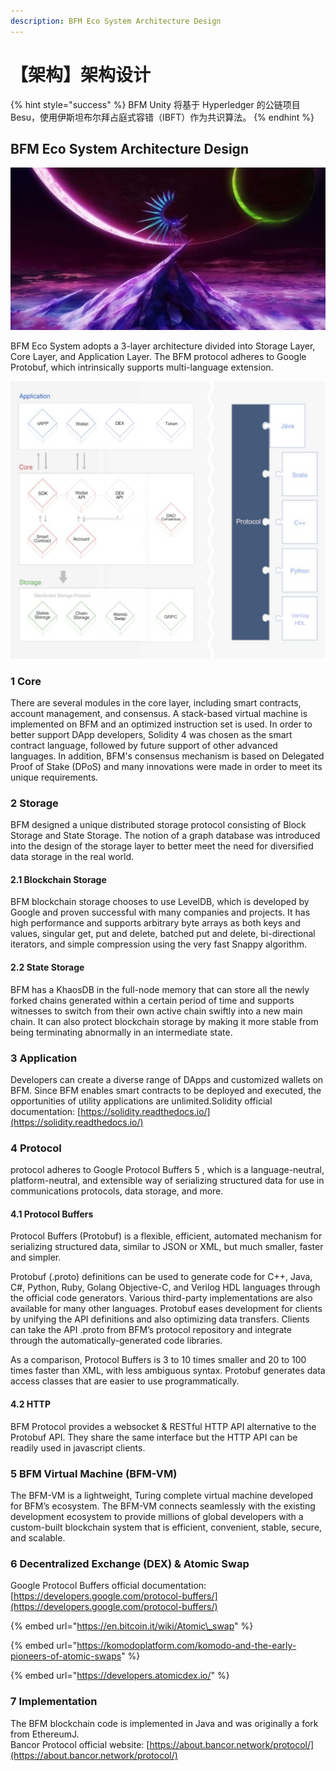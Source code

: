 ```yaml
---
description: BFM Eco System Architecture Design
---
```


# 【架构】架构设计

{% hint style="success" %}
BFM Unity 将基于 Hyperledger 的公链项目 Besu，使用伊斯坦布尔拜占庭式容错（IBFT）作为共识算法。
{% endhint %}

## BFM Eco System Architecture Design

![](.gitbook/assets/u-929135687-1423845009-and-fm-26-and-gp-0.jpg)

BFM Eco System adopts a 3-layer architecture divided into Storage Layer, Core Layer, and Application Layer. The BFM protocol adheres to Google Protobuf, which intrinsically supports multi-language extension.

![](.gitbook/assets/ping-mu-kuai-zhao-20200325-shang-wu-7.14.14.png)

### 1 Core

There are several modules in the core layer, including smart contracts, account management, and consensus. A stack-based virtual machine is implemented on BFM and an optimized instruction set is used. In order to better support DApp developers, Solidity 4 was chosen as the smart contract language, followed by future support of other advanced languages. In addition, BFM's consensus mechanism is based on Delegated Proof of Stake \(DPoS\) and many innovations were made in order to meet its unique requirements.

### 2 Storage

BFM designed a unique distributed storage protocol consisting of Block Storage and State Storage. The notion of a graph database was introduced into the design of the storage layer to better meet the need for diversified data storage in the real world.

#### 2.1 Blockchain Storage

BFM blockchain storage chooses to use LevelDB, which is developed by Google and proven successful with many companies and projects. It has high performance and supports arbitrary byte arrays as both keys and values, singular get, put and delete, batched put and delete, bi-directional iterators, and simple compression using the very fast Snappy algorithm.

#### 2.2 State Storage

BFM has a KhaosDB in the full-node memory that can store all the newly forked chains generated within a certain period of time and supports witnesses to switch from their own active chain swiftly into a new main chain. It can also protect blockchain storage by making it more stable from being terminating abnormally in an intermediate state.

### 3 Application

Developers can create a diverse range of DApps and customized wallets on BFM. Since BFM enables smart contracts to be deployed and executed, the opportunities of utility applications are unlimited.Solidity official documentation: [https://solidity.readthedocs.io/](https://solidity.readthedocs.io/)

### 4 Protocol

 protocol adheres to Google Protocol Buffers 5 , which is a language-neutral, platform-neutral, and extensible way of serializing structured data for use in communications protocols, data storage, and more.

#### 4.1 Protocol Buffers

Protocol Buffers \(Protobuf\) is a flexible, efficient, automated mechanism for serializing structured data, similar to JSON or XML, but much smaller, faster and simpler.

Protobuf \(.proto\) definitions can be used to generate code for C++, Java, C\#, Python, Ruby, Golang Objective-C, and Verilog HDL languages through the official code generators. Various third-party implementations are also available for many other languages. Protobuf eases development for clients by unifying the API definitions and also optimizing data transfers. Clients can take the API .proto from BFM’s protocol repository and integrate through the automatically-generated code libraries.

As a comparison, Protocol Buffers is 3 to 10 times smaller and 20 to 100 times faster than XML, with less ambiguous syntax. Protobuf generates data access classes that are easier to use programmatically.

#### 4.2 HTTP

BFM Protocol provides a websocket & RESTful HTTP API alternative to the Protobuf API. They share the same interface but the HTTP API can be readily used in javascript clients.

### 5 BFM Virtual Machine \(BFM-VM\)

The BFM-VM is a lightweight, Turing complete virtual machine developed for BFM’s ecosystem. The BFM-VM connects seamlessly with the existing development ecosystem to provide millions of global developers with a custom-built blockchain system that is efficient, convenient, stable, secure, and scalable.

### 6 Decentralized Exchange \(DEX\) & Atomic Swap

Google Protocol Buffers official documentation: [https://developers.google.com/protocol-buffers/](https://developers.google.com/protocol-buffers/)

{% embed url="https://en.bitcoin.it/wiki/Atomic\_swap" %}

{% embed url="https://komodoplatform.com/komodo-and-the-early-pioneers-of-atomic-swaps" %}

{% embed url="https://developers.atomicdex.io/" %}

### 7 Implementation

The BFM blockchain code is implemented in Java and was originally a fork from EthereumJ.  
Bancor Protocol official website: [https://about.bancor.network/protocol/](https://about.bancor.network/protocol/)



